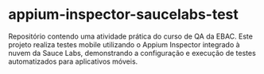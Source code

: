 # appium-inspector-saucelabs-test
Repositório contendo uma atividade prática do curso de QA da EBAC. Este projeto realiza testes mobile utilizando o Appium Inspector integrado à nuvem da Sauce Labs, demonstrando a configuração e execução de testes automatizados para aplicativos móveis.

